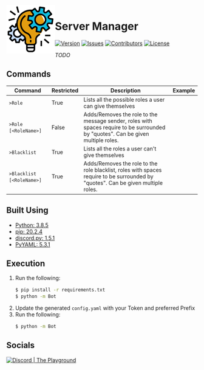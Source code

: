 <img src="./logo.png" align="left" width="128" height="128" alt="Server Manager Logo"/>

# Server Manager
[![Version](https://img.shields.io/github/tag-pre/Macro303/Server-Manager.svg?label=version&style=flat-square)](https://github.com/Macro303/Server-Manager/releases)
[![Issues](https://img.shields.io/github/issues/Macro303/Server-Manager.svg?style=flat-square)](https://github.com/Macro303/Server-Manager/issues)
[![Contributors](https://img.shields.io/github/contributors/Macro303/Server-Manager.svg?style=flat-square)](https://github.com/Macro303/Server-Manager/graphs/contributors)
[![License](https://img.shields.io/github/license/Macro303/Server-Manager.svg?style=flat-square)](https://opensource.org/licenses/MIT)

_TODO_

## Commands

| Command | Restricted | Description | Example |
| ------- | ---------- | ----------- | ------- |
| `>Role` | True | Lists all the possible roles a user can give themselves |
| `>Role [<RoleName>]` | False | Adds/Removes the role to the message sender, roles with spaces require to be surrounded by "quotes". Can be given multiple roles. |
| `>Blacklist` | True | Lists all the roles a user can't give themselves |
| `>Blacklist [<RoleName>]` | True | Adds/Removes the role to the role blacklist, roles with spaces require to be surrounded by "quotes". Can be given multiple roles. |

## Built Using
 - [Python: 3.8.5](https://www.python.org/)
 - [pip: 20.2.4](https://pypi.org/project/pip/)
 - [discord.py: 1.5.1](https://pypi.org/project/discord.py/)
 - [PyYAML: 5.3.1](https://pypi.org/project/PyYAML/)

## Execution
1. Run the following:
   ```bash
   $ pip install -r requirements.txt
   $ python -m Bot
   ```
2. Update the generated `config.yaml` with your Token and preferred Prefix
3. Run the following:
   ```bash
   $ python -m Bot
   ```

## Socials
[![Discord | The Playground](https://discord.com/api/v6/guilds/618581423070117932/widget.png?style=banner2)](https://discord.gg/nqGMeGg)